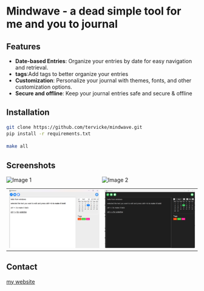 # Mindwave - a dead simple tool for me and you to journal 
## Features
- **Date-based Entries**: Organize your entries by date for easy navigation and retrieval.
- **tags**:Add tags to better organize your entries 
- **Customization**: Personalize your journal with themes, fonts, and other customization options.
- **Secure and offline**: Keep your journal entries safe and secure & offline

## Installation

```bash
git clone https://github.com/tervicke/mindwave.git
pip install -r requirements.txt

make all
```

## Screenshots
<div style="display: flex;">
  <img alt="Image 1" style="width: 50%;">
  <img  alt="Image 2 " style="width: 50%;">
</div>
<table>
  <tr>
    <td><img src="screenshots/white_blue_windows.png" alt="Image 1"></td>
    <td><img  src="screenshots/dark_green_windows.png" alt="Image 2"></td>
  </tr>
</table>


## Contact
[my website](tervicke.netlify.app)
